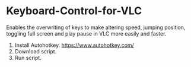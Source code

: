 # Keyboard-Control-for-VLC
Enables the overwriting of keys to make altering speed, jumping position, toggling full screen and play pause in VLC more easily and faster. 

1. Install Autohotkey. https://www.autohotkey.com/
2. Download script.
3. Run script. 

